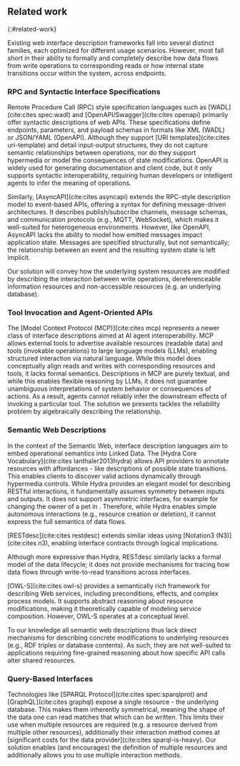 ## Related work
{:#related-work}

Existing web interface description frameworks fall into several distinct families,
each optimized for different usage scenarios.
However, most fall short in their ability to formally and completely describe how data flows from write operations
to corresponding reads or how internal state transitions occur within the system, across endpoints.

### RPC and Syntactic Interface Specifications

Remote Procedure Call (RPC) style specification languages such as [WADL](cite:cites spec:wadl) and [OpenAPI/Swagger](cite:cites openapi)
primarily offer syntactic descriptions of web APIs.
These specifications define endpoints, parameters, and payload schemas in formats like XML (WADL) or JSON/YAML (OpenAPI).
Although they support [URI templates](cite:cites uri-template) and detail input-output structures,
they do not capture semantic relationships between operations, nor do they support hypermedia or model the consequences of state modifications.
OpenAPI is widely used for generating documentation and client code, but it only supports syntactic interoperability,
requiring human developers or intelligent agents to infer the meaning of operations.

Similarly, [AsyncAPI](cite:cites asyncapi) extends the RPC-style description model to event-based APIs,
offering a syntax for defining message-driven architectures.
It describes publish/subscribe channels, message schemas, and communication protocols (e.g., MQTT, WebSocket),
which makes it well-suited for heterogeneous environments.
However, like OpenAPI, AsyncAPI lacks the ability to model how emitted messages impact application state.
Messages are specified structurally, but not semantically;
the relationship between an event and the resulting system state is left implicit.

Our solution will convey how the underlying system resources are modified by describing the interaction between write operations,
dereferenceable information resources and non-accessible resources (e.g. an underlying database). 

### Tool Invocation and Agent-Oriented APIs

The [Model Context Protocol (MCP)](cite:cites mcp) represents a newer class of interface descriptions aimed at AI agent interoperability.
MCP allows external tools to advertise available resources (readable data) and tools (invokable operations) to large language models (LLMs),
enabling structured interaction via natural language.
While this model does conceptually align reads and writes with corresponding resources and tools,
it lacks formal semantics.
Descriptions in MCP are purely textual, and while this enables flexible reasoning by LLMs,
it does not guarantee unambiguous interpretations of system behavior or consequences of actions.
As a result, agents cannot reliably infer the downstream effects of invoking a particular tool.
The solution we presents tackles the reliability problem by algebraically describing the relationship.

### Semantic Web Descriptions

In the context of the Semantic Web, interface description languages aim to embed operational semantics into Linked Data.
The [Hydra Core Vocabulary](cite:cites lanthaler2013hydra) allows API providers to annotate resources with affordances -
like descriptions of possible state transitions.
This enables clients to discover valid actions dynamically through hypermedia controls.
While Hydra provides an elegant model for describing RESTful interactions, it fundamentally assumes symmetry between inputs and outputs.
It does not support asymmetric interfaces, for example for changing the owner of a pet in [](#interface-viz).
Therefore, while Hydra enables simple autonomous interactions (e.g., resource creation or deletion),
it cannot express the full semantics of data flows.

<!--
<span class="comment" data-author="RT">
Especially in the context of query (read) interfaces such as TPF,
it's also important to mention that Hydra is lacking due to its inability to describe what kind of response will be returned based on the given request.
See https://www.rubensworks.net/publications/taelman_kcap_2017/ IDD solves this problem, by using queries similarly to the proposed solution.</span>
-->

[RESTdesc](cite:cites restdesc) extends similar ideas using [Notation3 (N3)](cite:cites n3),
enabling interface contracts through logical implications.
<!-- More expresive: see Hydra paper: Since Hydra descriptions can easily be transformed into RESTdesc descriptions, -->
Although more expressive than Hydra, RESTdesc similarly lacks a formal model of the data lifecycle;
it does not provide mechanisms for tracing how data flows through write-to-read transitions across interfaces.

[OWL-S](cite:cites owl-s) provides a semantically rich framework for describing Web services,
including preconditions, effects, and complex process models.
It supports abstract reasoning about resource modifications, making it theoretically capable of modeling service composition.
However, OWL-S operates at a conceptual level.

To our knowledge all semantic web descriptions thus lack direct mechanisms for describing concrete modifications to underlying resources
(e.g., RDF triples or database contents).
As such, they are not well-suited to applications requiring fine-grained reasoning about how specific API calls alter shared resources.

### Query-Based Interfaces

Technologies like [SPARQL Protocol](cite:cites spec:sparqlprot) and [GraphQL](cite:cites graphql) expose a single resource - the underlying database.
This makes them inherently symmetrical, meaning the shape of the data one can read matches that which can be written.
This limits their use when multiple resources are required (e.g. a resource derived from multiple other resources),
additionally their interaction method comes at [significant costs for the data provider](cite:cites sparql-is-heavy).
Our solution enables (and encourages) the definition of multiple resources and additionally allows you to use multiple interaction methods.


<!--
<span class="comment" data-author="RT">I would also talk about TPF here, as it's a nice example of how Hydra can be used. But for that, it's probably better to move 2.4 to after 2.5.</span>
JDS: I understand, but will currently limit what I include to the bare minimum because of the page limit
-->

<!--

### Summary

While existing interface description frameworks offer valuable capabilities - such as syntactic validation,
documentation generation, and limited semantic affordances—none fully model the flow of data from writes to reads in a machine-interpretable way.
They often assume symmetrical interactions, leave semantics to natural language, or operate at levels too abstract to capture operational effects precisely.

In contrast, the Interface Data Description (IDD) approach introduced in this work directly models how event-space operations (writes)
map to derived read views in state space.
By aligning API interfaces with RDF-based algebraic transformations, IDD enables automated agents to reason about available reads,
discover valid modification strategies, and predict the consequences of their actions.
This level of semantic expressiveness fills a critical gap left by existing specification languages.

-->
